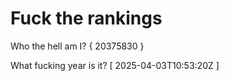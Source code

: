 # Fuck the rankings

Who the hell am I?
{ 20375830 }

What fucking year is it?
[ 2025-04-03T10:53:20Z ]
